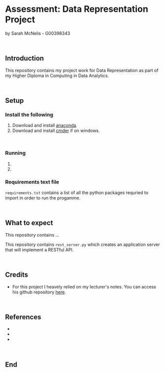 # Assessment: Data Representation Project

by Sarah McNelis - G00398343

<br>

## Introduction

This repository contains my project work for Data Representation as part of my Higher Diploma in Computing in Data Analytics. 

<br>

## Setup

### Install the following

1. Download and install [anaconda]().
2. Download and install [cmder]() if on windows.

<br>

### Running 
1. 
2. 

### Requirements text file

`requirements.txt` contains a list of all the python packages requried to import in order to run the progamme. 

<br>

## What to expect

This repository contains ...

This repository contains `rest_server.py` which creates an application server that will implement a RESTful API. 



<br>


## Credits

- For this project I heavely relied on my lecturer's notes. You can access his github repository [here](https://github.com/andrewbeattycourseware/datarepresentation).

<br>

## References
-
-
-

<br>

## End